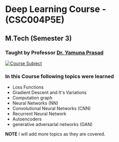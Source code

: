 # Deep Learning Course - (CSC004P5E)
## M.Tech (Semester 3)
### Taught by Professor [Dr. Yamuna Prasad](https://iitjammu.ac.in/faculty-page/~yamunaprasad)

[![Course Subject](https://img.shields.io/badge/Completed-no-green.svg?style=flat&logo=appveyor)](https://github.com/mayank1101/Advance-Data-Structures-and-Algorithms-CSL-006P1M-/actions?query=workflow%3A%22C%2FC%2B%2B+WorkFlow%22)

### In this Course following topics were learned

* Loss Functions
* Gradient Descent and It's Variations
* Computation graph
* Neural Networks (NN)
* Convolutional Neural Networks (CNN)
* Recurrent Neural Network
* Autoencoders
* generative adversarial networks (GAN)

**NOTE** I will add more topics as they are covered.
